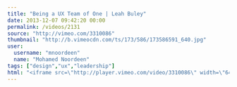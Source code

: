 ```yaml
---
title: "Being a UX Team of One | Leah Buley"
date: 2013-12-07 09:42:20 00:00
permalink: /videos/2131
source: "http://vimeo.com/3310086"
thumbnail: "http://b.vimeocdn.com/ts/173/586/173586591_640.jpg"
user:
  username: "mnoordeen"
  name: "Mohamed Noordeen"
tags: ["design","ux","leadership"]
html: "<iframe src=\"http://player.vimeo.com/video/3310086\" width=\"640\" height=\"480\" frameborder=\"0\" title=\"UX Week 2008 | Leah Buley | Being a UX Team of One\" webkitallowfullscreen mozallowfullscreen allowfullscreen></iframe>"
---
```



